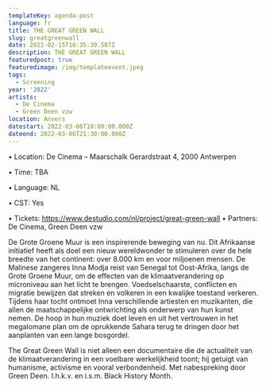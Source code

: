 ```yaml
---
templateKey: agenda-post
language: fr
title: THE GREAT GREEN WALL
slug: greatgreenwall
date: 2022-02-15T16:35:39.507Z
description: THE GREAT GREEN WALL
featuredpost: true
featuredimage: /img/templateevent.jpeg
tags:
  - Screening
year: '2022'
artists:
  - De Cinema
  - Green Deen vzw
location: Anvers
datestart: 2022-03-06T18:00:00.000Z
dateend: 2022-03-06T21:30:00.000Z
---
```

•	Location: De Cinema – Maarschalk Gerardstraat 4, 2000 Antwerpen

•	Time: TBA

•	Language: NL

•	CST: Yes

•	Tickets: <https://www.destudio.com/nl/project/great-green-wall>
•	Partners: De Cinema, Green Deen vzw

De Grote Groene Muur is een inspirerende beweging van nu. Dit Afrikaanse initiatief heeft als doel een nieuw wereldwonder te stimuleren over de hele breedte van het continent: over 8.000 km en voor miljoenen mensen.
De Malinese zangeres Inna Modja reist van Senegal tot Oost-Afrika, langs de Grote Groene Muur, om de effecten van de  klimaatverandering op microniveau aan het licht te brengen. Voedselschaarste, conflicten en migratie bewijzen dat streken en volkeren in een kwalijke toestand verkeren. Tijdens haar tocht ontmoet Inna verschillende artiesten en muzikanten, die allen de maatschappelijke ontwrichting als onderwerp van hun kunst nemen. De hoop in hun muziek doet leven en uit het vertrouwen in het megalomane plan om de oprukkende Sahara terug te dringen door het aanplanten van een lange bosgordel.

The Great Green Wall is niet alleen een documentaire die de actualiteit van de klimaatverandering in een voelbare werkelijkheid toont; hij getuigt van humanisme, activisme en vooral verbondenheid. Met nabespreking door Green Deen. I.h.k.v. en i.s.m. Black History Month.
